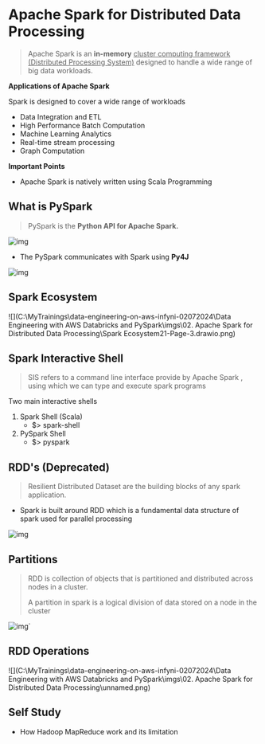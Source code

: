 # Apache Spark for Distributed Data Processing

> Apache Spark is an **in-memory** <u>cluster computing framework (Distributed Processing System)</u> designed to handle a wide range of big data workloads.

**Applications of Apache Spark**

Spark is designed to cover a wide range of workloads

* Data Integration and ETL
* High Performance Batch Computation
* Machine Learning Analytics
* Real-time stream processing
* Graph Computation

**Important Points**

* Apache Spark is natively written using Scala Programming

## What is PySpark

> PySpark is the **Python API for Apache Spark.**

![img](https://lh7-us.googleusercontent.com/docsz/AD_4nXcmW1c5W4L_ZuZKFd1EULvvSa0SFgzyXYZIkR-K6LgKmtSKoRWZ9gV8Dl0bmTzQWSK3hjJEHOENx8Er4NTbMJKmcO3gvgsoZeWwZKH6WLvAKat3hIXkks9CWSyMcuTM9InvHKXpL8vgjr33-bxht8g7V2c?key=uvmlVet7-pBAx-jz0PuzLA)

* The PySpark communicates with Spark using **Py4J**

![img](https://lh7-us.googleusercontent.com/docsz/AD_4nXc7gCkikotIUwYae-T4yk1SvLHio7fEcNB7YGTIj06q_RdD69HpI5vndqFKJ4_swRULrQJjGLj8qcBP9Qf7PHWXaB4Vk8LdtkQAOnIexHGcke9_JrCpznbVG1_3RB5Hsbg8eHICmWMwYXqw2XmkakRX4lg?key=uvmlVet7-pBAx-jz0PuzLA)

## Spark Ecosystem

![](C:\MyTrainings\data-engineering-on-aws-infyni-02072024\Data Engineering with AWS Databricks and PySpark\imgs\02. Apache Spark for Distributed Data Processing\Spark Ecosystem21-Page-3.drawio.png)

## Spark Interactive Shell

> SIS refers to a command line interface provide by Apache Spark , using which we can type and execute spark programs

Two main interactive shells

1. Spark Shell (Scala)
   - $> spark-shell
2. PySpark Shell
   - $> pyspark

## RDD's (Deprecated)

> Resilient Distributed Dataset are the building blocks of any spark application.

* Spark is built around RDD which is a fundamental data structure of spark used for parallel processing

![img](https://lh7-us.googleusercontent.com/docsz/AD_4nXd7VZz_C4R8emI0-bBFPm6MFtvdbk29b__8jaJI46oPxl8Z24xBF5NW1uPaIl0BTBthomqe0Zy6URYpQI1Jjmb_qULWBWDXjSvG6FtH7xtt7TzXie9fGSa5m9L7SbQB_Qr712_xRc8VIhNw0RXOt0QDpSXy?key=uvmlVet7-pBAx-jz0PuzLA)

## Partitions

> RDD is  collection of objects that is partitioned and distributed across nodes in a cluster.
>
> A partition in spark is a logical division of data stored on a node in the cluster

![img](https://lh7-us.googleusercontent.com/docsz/AD_4nXcRxYKdQWVudE8dbluW8wDPEpcgVfzH5xX4FGVl1s-ww197QhKMZTToEZ9LNauq63--v7gEJuE1QrdA10wKWovviuOVq3dxqGfCoU5uQUDL4ASMgTB0k-PeH2l2IRLXhTYSqNxjbkTXsuav7LYskFxGhx4y?key=uvmlVet7-pBAx-jz0PuzLA)`

## RDD Operations

![](C:\MyTrainings\data-engineering-on-aws-infyni-02072024\Data Engineering with AWS Databricks and PySpark\imgs\02. Apache Spark for Distributed Data Processing\unnamed.png)

## Self Study

* How Hadoop MapReduce work and its limitation